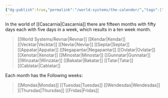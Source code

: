 ```yaml
---
{"dg-publish":true,"permalink":"/world-systems/the-calender/","tags":["calender","Calender","month","Month","months","Months"]}
---
```


 In the world of [[Cascarnia\|Cascarnia]] there are fifteen months with fifty days each with five days in a week, which results in a ten week month.


>[[World Systems/Revnar\|Revnar]] 
>[[Kendar\|Kendar]] 
>[[Vecktar\|Vecktar]]
>[[Nevlar\|Nevlar]]
>[[Septar\|Septar]]
>[[Appatar\|Appatar]]
>[[Negapantar\|Negapantar]]
>[[Ovlatar\|Ovlatar]]
>[[Xenotar\|Xenotar]]
>[[Minostar\|Minostar]]
>[[Gunnatar\|Gunnatar]]
>[[Winzatar\|Winzatar]]
>[[Bakatar\|Bakatar]]
>[[Tatar\|Tatar]]
>[[Cablatar\|Cablatar]]



Each month has the Following weeks:


>[[Mondas\|Mondas]]
>[[Tuesdas\|Tuesdas]]
>[[Wendesdas\|Wendesdas]]
>[[Thursdas\|Thursdas]]
>[[Fridas\|Fridas]]

